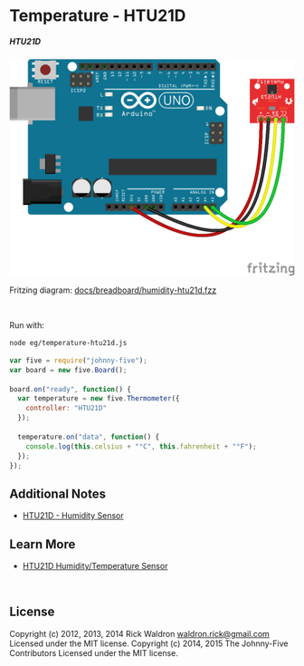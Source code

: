 <!--remove-start-->

# Temperature - HTU21D

<!--remove-end-->






##### HTU21D



![docs/breadboard/humidity-htu21d.png](breadboard/humidity-htu21d.png)<br>

Fritzing diagram: [docs/breadboard/humidity-htu21d.fzz](breadboard/humidity-htu21d.fzz)

&nbsp;




Run with:
```bash
node eg/temperature-htu21d.js
```


```javascript
var five = require("johnny-five");
var board = new five.Board();

board.on("ready", function() {
  var temperature = new five.Thermometer({
    controller: "HTU21D"
  });

  temperature.on("data", function() {
    console.log(this.celsius + "°C", this.fahrenheit + "°F");
  });
});

```








## Additional Notes
- [HTU21D - Humidity Sensor](https://www.adafruit.com/products/1899)


## Learn More

- [HTU21D Humidity/Temperature Sensor](https://www.adafruit.com/products/1899)

&nbsp;

<!--remove-start-->

## License
Copyright (c) 2012, 2013, 2014 Rick Waldron <waldron.rick@gmail.com>
Licensed under the MIT license.
Copyright (c) 2014, 2015 The Johnny-Five Contributors
Licensed under the MIT license.

<!--remove-end-->

